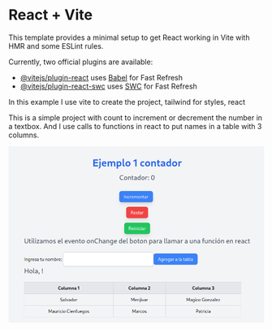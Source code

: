 # React + Vite

This template provides a minimal setup to get React working in Vite with HMR and some ESLint rules.

Currently, two official plugins are available:

- [@vitejs/plugin-react](https://github.com/vitejs/vite-plugin-react/blob/main/packages/plugin-react/README.md) uses [Babel](https://babeljs.io/) for Fast Refresh
- [@vitejs/plugin-react-swc](https://github.com/vitejs/vite-plugin-react-swc) uses [SWC](https://swc.rs/) for Fast Refresh


In this example I use vite to create the project, tailwind for styles, react

This is a simple project with count to increment or decrement the number in a textbox.
And I use calls to functions in react to put names in a table with 3 columns.


![Alt text](./public/images/ImageProject001.png "Imagen del proyecto")